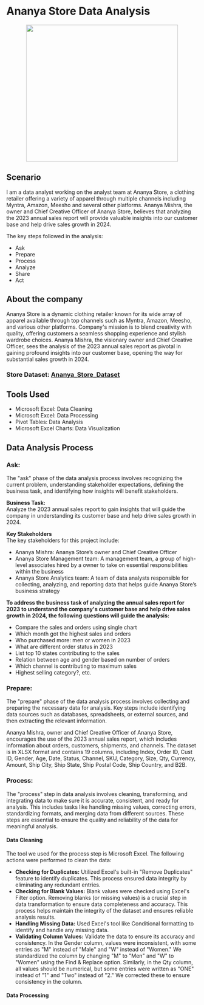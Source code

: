 # Ananya Store Data Analysis
<p align="center">
  <img width="400" height="360"src="https://github.com/aakash-patidar/Ananya-Store-Data-Analysis/assets/171103471/dff1aff7-018f-488e-a32e-de74c939ece7">
</p>

## Scenario
I am a data analyst working on the analyst team at Ananya Store, a clothing retailer offering a variety of apparel through multiple channels including Myntra, Amazon, Meesho and several other platforms. Ananya Mishra, the owner and Chief Creative Officer of Ananya Store, believes that analyzing the 2023 annual sales report will provide valuable insights into our customer base and help drive sales growth in 2024.

The key steps followed in the analysis:  
- Ask
- Prepare
- Process
- Analyze
- Share
- Act

## About the company  
Ananya Store is a dynamic clothing retailer known for its wide array of apparel available through top channels such as Myntra, Amazon, Meesho, and various other platforms. Company's mission is to blend creativity with quality, offering customers a seamless shopping experience and stylish wardrobe choices. Ananya Mishra, the visionary owner and Chief Creative Officer, sees the analysis of the 2023 annual sales report as pivotal in gaining profound insights into our customer base, opening the way for substantial sales growth in 2024.

### Store Dataset: [Ananya_Store_Dataset](https://github.com/aakash-patidar/Ananya-Store-Data-Analysis/blob/main/Ananya%20Store%20Data%20Analysis.xlsx)

## Tools Used  
- Microsoft Excel: Data Cleaning
- Microsoft Excel: Data Processing
- Pivot Tables: Data Analysis
- Microsoft Excel Charts: Data Visualization

## Data Analysis Process    
### Ask:  
The "ask" phase of the data analysis process involves recognizing the current problem, understanding stakeholder expectations, defining the business task, and identifying how insights will benefit stakeholders.  

**Business Task:**  
Analyze the 2023 annual sales report to gain insights that will guide the company in understanding its customer base and help drive sales growth in 2024.  

**Key Stakeholders**  
The key stakeholders for this project include:
- Ananya Mishra: Ananya Store’s owner and Chief Creative Officer  
- Ananya Store Management team: A management team, a group of high-level associates hired by a owner to take on essential responsibilities within the business
- Ananya Store Analytics team: A team of data analysts responsible for collecting, analyzing, and reporting data that helps guide Ananya Store’s business strategy  

**To address the business task of analyzing the annual sales report for 2023 to understand the company's customer base and help drive sales growth in 2024, the following questions will guide the analysis:**    
- Compare the sales and orders using single chart    
- Which month got the highest sales and orders    
- Who purchased more: men or women in 2023   
- What are different order status in 2023    
- List top 10 states contributing to the sales  
- Relation between age and gender based on number of orders    
- Which channel is contributing to maximum sales  
- Highest selling category?, etc.

### Prepare:  
The "prepare" phase of the data analysis process involves collecting and preparing the necessary data for analysis. Key steps include identifying data sources such as databases, spreadsheets, or external sources, and then extracting the relevant information.      

Ananya Mishra, owner and Chief Creative Officer of Ananya Store, encourages the use of the 2023 annual sales report, which includes information about orders, customers, shipments, and channels. The dataset is in XLSX format and contains 19 columns, including Index, Order ID, Cust ID, Gender, Age, Date, Status, Channel, SKU, Category, Size, Qty, Currency, Amount, Ship City, Ship State, Ship Postal Code, Ship Country, and B2B.  

### Process:  
The "process" step in data analysis involves cleaning, transforming, and integrating data to make sure it is accurate, consistent, and ready for analysis. This includes tasks like handling missing values, correcting errors, standardizing formats, and merging data from different sources. These steps are essential to ensure the quality and reliability of the data for meaningful analysis.  

#### Data Cleaning     
The tool we used for the process step is Microsoft Excel. The following actions were performed to clean the data:  
- **Checking for Duplicates:** Utilized Excel's built-in "Remove Duplicates" feature to identify duplicates. This process ensured data integrity by eliminating any redundant entries.  
- **Checking for Blank Values:** Blank values were checked using Excel's Filter option. Removing blanks (or missing values) is a crucial step in data transformation to ensure data completeness and accuracy. This process helps maintain the integrity of the dataset and ensures reliable analysis results.
- **Handling Missing Data:** Used Excel's tool like Conditional formatting to identify and handle any missing data.
- **Validating Column Values:** Validate the data to ensure its accuracy and consistency. In the Gender column, values were inconsistent, with some entries as "M" instead of "Male" and "W" instead of "Women." We standardized the column by changing "M" to "Men" and "W" to "Women" using the Find & Replace option. Similarly, in the Qty column, all values should be numerical, but some entries were written as "ONE" instead of "1" and "Two" instead of "2." We corrected these to ensure consistency in the column.

#### Data Processing  



















 




